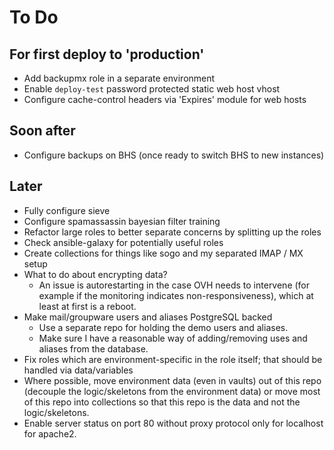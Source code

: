 # To Do

## For first deploy to 'production'

* Add backupmx role in a separate environment
* Enable `deploy-test` password protected static web host vhost
* Configure cache-control headers via 'Expires' module for web hosts

## Soon after

* Configure backups on BHS (once ready to switch BHS to new instances)

## Later

* Fully configure sieve
* Configure spamassassin bayesian filter training
* Refactor large roles to better separate concerns by splitting up the roles
* Check ansible-galaxy for potentially useful roles
* Create collections for things like sogo and my separated IMAP / MX
setup
* What to do about encrypting data?
	* An issue is autorestarting in the case OVH needs to intervene (for
	example if the monitoring indicates non-responsiveness), which at least at
	first is a reboot.
* Make mail/groupware users and aliases PostgreSQL backed
	* Use a separate repo for holding the demo users and aliases.
	* Make sure I have a reasonable way of adding/removing uses and aliases from
		the database.
* Fix roles which are environment-specific in the role itself; that should be
handled via data/variables
* Where possible, move environment data (even in vaults) out of this repo
(decouple the logic/skeletons from the environment data) or move most of this
repo into collections so that this repo is the data and not the
logic/skeletons.
* Enable server status on port 80 without proxy protocol only for
localhost for apache2.
